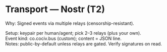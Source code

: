 # Transport — Nostr (T2)
Why: Signed events via multiple relays (censorship-resistant).

Setup: keypair per human/agent; pick 2–3 relays (plus your own).  
Event kind: co.cociv.bus (custom); content = JSON line.  
Notes: public-by-default unless relays are gated.  Verify signatures on read.


